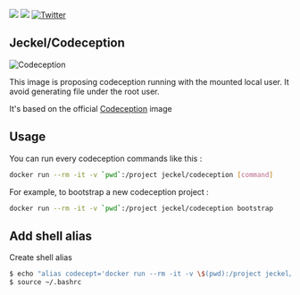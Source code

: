 [![](https://images.microbadger.com/badges/image/jeckel/codeception.svg)](https://microbadger.com/images/jeckel/codeception "Get your own image badge on microbadger.com") [![](https://images.microbadger.com/badges/version/jeckel/codeception.svg)](https://microbadger.com/images/jeckel/codeception "Get your own version badge on microbadger.com") [![Twitter](https://img.shields.io/badge/Twitter-%40jeckel4-blue.svg)](https://twitter.com/intent/user?screen_name=jeckel4)

## Jeckel/Codeception

![Codeception](http://chilion.nl/wp-content/uploads/2016/06/codeception.png)

This image is proposing codeception running with the mounted local user. It avoid generating file under the root user.

It's based on the official [Codeception](https://hub.docker.com/r/codeception/codeception/) image

## Usage

You can run every codeception commands like this :

```bash
docker run --rm -it -v `pwd`:/project jeckel/codeception [command]
```

For example, to bootstrap a new codeception project :
```bash
docker run --rm -it -v `pwd`:/project jeckel/codeception bootstrap
```

## Add shell alias

Create shell alias

```bash
$ echo "alias codecept='docker run --rm -it -v \$(pwd):/project jeckel/codeception'" >> ~/.bashrc
$ source ~/.bashrc
```